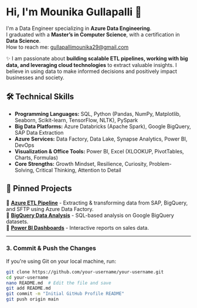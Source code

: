 # Hi, I'm Mounika Gullapalli 👋  

I'm a Data Engineer specializing in **Azure Data Engineering**.  
I graduated with a **Master’s in Computer Science**, with a certification in **Data Science**.  
How to reach me: gullapallimounika29@gmail.com  

✨ I am passionate about **building scalable ETL pipelines, working with big data, and leveraging cloud technologies** to extract valuable insights. I believe in using data to make informed decisions and positively impact businesses and society.  

## 🛠️ Technical Skills  

- **Programming Languages:** SQL, Python (Pandas, NumPy, Matplotlib, Seaborn, Scikit-learn, TensorFlow, NLTK), PySpark  
- **Big Data Platforms:** Azure Databricks (Apache Spark), Google BigQuery, SAP Data Extraction  
- **Azure Services:** Data Factory, Data Lake, Synapse Analytics, Power BI, DevOps  
- **Visualization & Office Tools:** Power BI, Excel (XLOOKUP, PivotTables, Charts, Formulas)  
- **Core Strengths:** Growth Mindset, Resilience, Curiosity, Problem-Solving, Critical Thinking, Attention to Detail  

## 📌 Pinned Projects  

🔹 [**Azure ETL Pipeline**](https://github.com/your-username/azure-etl-pipeline) - Extracting & transforming data from SAP, BigQuery, and SFTP using Azure Data Factory.  
🔹 [**BigQuery Data Analysis**](https://github.com/your-username/bigquery-analysis) - SQL-based analysis on Google BigQuery datasets.  
🔹 [**Power BI Dashboards**](https://github.com/your-username/powerbi-sales-dashboard) - Interactive reports on sales data.  

---

### **3. Commit & Push the Changes**  
If you're using Git on your local machine, run:  

```bash
git clone https://github.com/your-username/your-username.git
cd your-username
nano README.md  # Edit the file and save
git add README.md
git commit -m "Initial GitHub Profile README"
git push origin main
